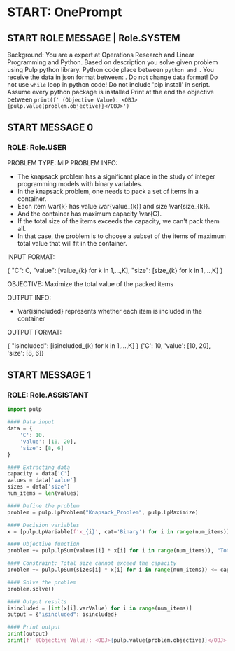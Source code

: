 # START: OnePrompt 
## START ROLE MESSAGE | Role.SYSTEM 
Background: You are a expert at Operations Research and Linear Programming and Python. Based on description you solve given problem using Pulp python library. Python code place between ```python and ```. You receive the data in json format between: <DATA></DATA>. Do not change data format! Do not use `while` loop in python code! Do not include 'pip install' in script. Assume every python package is installed Print at the end the objective between <OBJ></OBJ> `print(f' (Objective Value): <OBJ>{pulp.value(problem.objective)}</OBJ>')`  
## START MESSAGE 0 
### ROLE: Role.USER
<DESCRIPTION>
PROBLEM TYPE: MIP
PROBLEM INFO:

- The knapsack problem has a significant place in the study of integer programming models with binary variables. 
- In the knapsack problem, one needs to pack a set of items in a container.
- Each item \var{k} has value \var{value_{k}} and size \var{size_{k}}.
- And the container has maximum capacity \var{C}. 
- If the total size of the items exceeds the capacity, we can't pack them all. 
- In that case, the problem is to choose a subset of the items of maximum total value that will fit in the container. 

INPUT FORMAT:

{
	"C": C,
	"value": [value_{k} for k in 1,...,K],
	"size": [size_{k} for k in 1,...,K]
}


OBJECTIVE: Maximize the total value of the packed items

OUTPUT INFO:

- \var{isincluded} represents whether each item is included in the container

OUTPUT FORMAT:

{
	"isincluded": [isincluded_{k} for k in 1,...,K]
}
</DESCRIPTION>
<DATA>
{'C': 10, 'value': [10, 20], 'size': [8, 6]}</DATA>


## START MESSAGE 1 
### ROLE: Role.ASSISTANT
```python
import pulp

#### Data input
data = {
    'C': 10,
    'value': [10, 20],
    'size': [8, 6]
}

#### Extracting data
capacity = data['C']
values = data['value']
sizes = data['size']
num_items = len(values)

#### Define the problem
problem = pulp.LpProblem("Knapsack_Problem", pulp.LpMaximize)

#### Decision variables
x = [pulp.LpVariable(f'x_{i}', cat='Binary') for i in range(num_items)]

#### Objective function
problem += pulp.lpSum(values[i] * x[i] for i in range(num_items)), "Total Value"

#### Constraint: Total size cannot exceed the capacity
problem += pulp.lpSum(sizes[i] * x[i] for i in range(num_items)) <= capacity, "Capacity Constraint"

#### Solve the problem
problem.solve()

#### Output results
isincluded = [int(x[i].varValue) for i in range(num_items)]
output = {"isincluded": isincluded}

#### Print output
print(output)
print(f' (Objective Value): <OBJ>{pulp.value(problem.objective)}</OBJ>')
```

